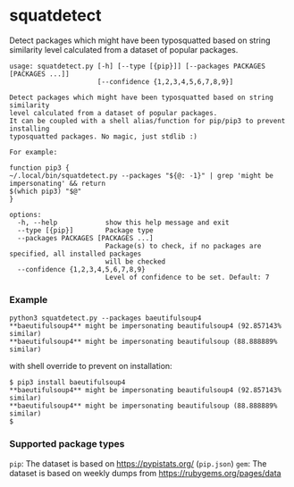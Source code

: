 # squatdetect
Detect packages which might have been typosquatted based on string similarity level calculated from a dataset of popular packages.

```
usage: squatdetect.py [-h] [--type [{pip}]] [--packages PACKAGES [PACKAGES ...]]
                      [--confidence {1,2,3,4,5,6,7,8,9}]

Detect packages which might have been typosquatted based on string similarity
level calculated from a dataset of popular packages.
It can be coupled with a shell alias/function for pip/pip3 to prevent installing
typosquatted packages. No magic, just stdlib :)

For example:

function pip3 {
~/.local/bin/squatdetect.py --packages "${@: -1}" | grep 'might be impersonating' && return
$(which pip3) "$@"
}

options:
  -h, --help            show this help message and exit
  --type [{pip}]        Package type
  --packages PACKAGES [PACKAGES ...]
                        Package(s) to check, if no packages are specified, all installed packages
                        will be checked
  --confidence {1,2,3,4,5,6,7,8,9}
                        Level of confidence to be set. Default: 7
```

### Example

```
python3 squatdetect.py --packages baeutifulsoup4
**baeutifulsoup4** might be impersonating beautifulsoup4 (92.857143% similar)
**baeutifulsoup4** might be impersonating beautifulsoup (88.888889% similar)
```

with shell override to prevent on installation:

```
$ pip3 install baeutifulsoup4
**baeutifulsoup4** might be impersonating beautifulsoup4 (92.857143% similar)
**baeutifulsoup4** might be impersonating beautifulsoup (88.888889% similar)
$
```

### Supported package types

`pip`: The dataset is based on https://pypistats.org/ (`pip.json`)
`gem`: The dataset is based on weekly dumps from https://rubygems.org/pages/data
